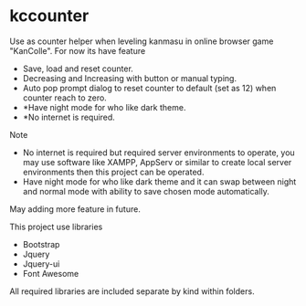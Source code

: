 # kccounter
Use as counter helper when leveling kanmasu in online browser game "KanColle". For now its have feature 

* Save, load and reset counter.
* Decreasing and Increasing with button or manual typing.
* Auto pop prompt dialog to reset counter to default (set as 12) when counter reach to zero.
* *Have night mode for who like dark theme.
* *No internet is required.

Note
* No internet is required but required server environments to operate, you may use software like XAMPP, AppServ or similar to create local server environments then this project can be operated.
* Have night mode for who like dark theme and it can swap between night and normal mode with ability to save chosen mode automatically.

May adding more feature in future.

This project use libraries 
* Bootstrap
* Jquery
* Jquery-ui
* Font Awesome

All required libraries are included separate by kind within folders.
